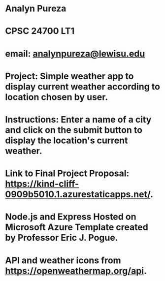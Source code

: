 # Analyn Pureza
# CPSC 24700 LT1
# email: analynpureza@lewisu.edu
# Project: Simple weather app to display current weather according to location chosen by user. 
# Instructions: Enter a name of a city and click on the submit button to display the location's current weather. 
# Link to Final Project Proposal: https://kind-cliff-0909b5010.1.azurestaticapps.net/.
# Node.js and Express Hosted on Microsoft Azure Template created by Professor Eric J. Pogue. 
# API and weather icons from https://openweathermap.org/api. 




